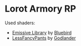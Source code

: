 # Lorot Armory RP

Used shaders:
- [Emissive Library](https://modrinth.com/resourcepack/emissive-library) by [Bluebird](https://github.com/BluebirdYT)
- [LessFancyPants](https://github.com/Godlander/lessfancypants) by [Godlander](https://github.com/Godlander)
